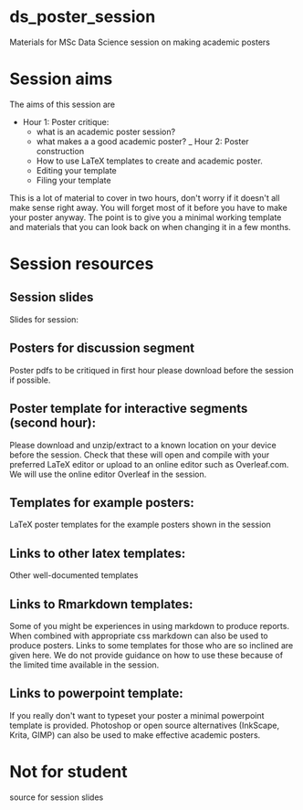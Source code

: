 # ds_poster_session
Materials for MSc Data Science session on making academic posters

# Session aims
The aims of this session are
 - Hour 1: Poster critique:
    - what is an academic poster session?
    - what makes a a good academic poster?
 _ Hour 2: Poster construction
    - How to use LaTeX templates to create and academic poster. 
    - Editing your template 
    - Filing your template

This is a lot of material to cover in two hours, don't worry if it doesn't all make sense right away. 
You will forget most of it before you have to make your poster anyway. 
The point is to give you a minimal working template and materials that you can look back on when changing it in a few months.  

# Session resources

## Session slides 
Slides for session: 

## Posters for discussion segment
Poster pdfs to be critiqued in first hour please download before the session if possible.


## Poster template for interactive segments (second hour): 
Please download and unzip/extract to a known location on your device before the session.
Check that these will open and compile with your preferred LaTeX editor or upload to an online editor such as Overleaf.com.
We will use the online editor Overleaf in the session.
  
## Templates for example posters: 
LaTeX poster templates for the example posters shown in the session

## Links to other latex templates: 
Other well-documented templates
## Links to Rmarkdown templates: 
  Some of you might be experiences in using markdown to produce reports. When combined with appropriate css markdown can also be used to produce posters. Links to some templates for those who are so inclined are given here. We do not provide guidance on how to use these because of the limited time available in the session. 
## Links to powerpoint template: 
  If you really don't want to typeset your poster a minimal powerpoint template is provided. Photoshop or open source alternatives (InkScape, Krita, GIMP) can also be used to make effective academic posters.

# Not for student 
source for session slides

